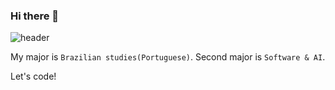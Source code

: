 ### Hi there 👋

![header](https://capsule-render.vercel.app/api?type=wave&color=auto&height=300&section=header&text=Welcome%20to%20my%20SandBox%20&fontSize=50)

My major is `Brazilian studies(Portuguese)`. Second major is `Software & AI`.

Let's code!



<!--
**CosmicSandBox/CosmicSandBox** is a ✨ _special_ ✨ repository because its `README.md` (this file) appears on your GitHub profile.

Here are some ideas to get you started:

- 🔭 I’m currently working on ...
- 🌱 I’m currently learning ...
- 👯 I’m looking to collaborate on ...
- 🤔 I’m looking for help with ...
- 💬 Ask me about ...
- 📫 How to reach me: ...
- 😄 Pronouns: ...
- ⚡ Fun fact: ...
-->
